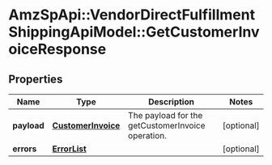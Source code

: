 # AmzSpApi::VendorDirectFulfillmentShippingApiModel::GetCustomerInvoiceResponse

## Properties
Name | Type | Description | Notes
------------ | ------------- | ------------- | -------------
**payload** | [**CustomerInvoice**](CustomerInvoice.md) | The payload for the getCustomerInvoice operation. | [optional] 
**errors** | [**ErrorList**](ErrorList.md) |  | [optional] 


